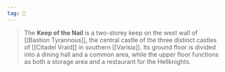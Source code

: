 ```yaml
---
tag: 🏰
---
```

> The **Keep of the Nail** is a two-storey keep on the west wall of [[Bastion Tyrannous]], the central castle of the three distinct castles of [[Citadel Vraid]] in southern [[Varisia]]. Its ground floor is divided into a dining hall and a common area, while the upper floor functions as both a storage area and a restaurant for the Hellknights.








